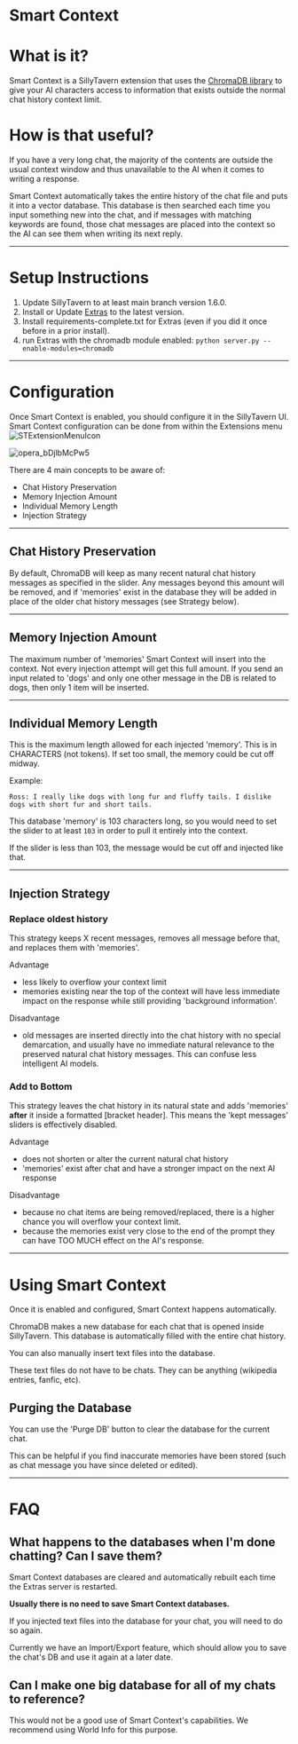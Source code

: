 # Smart Context

# What is it? 

Smart Context is a SillyTavern extension that uses the [ChromaDB library](https://www.trychroma.com) to give your AI characters access to information that exists outside the normal chat history context limit.

# How is that useful? 

If you have a very long chat, the majority of the contents are outside the usual context window and thus unavailable to the AI when it comes to writing a response. 

Smart Context automatically takes the entire history of the chat file and puts it into a vector database. This database is then searched each time you input something new into the chat, and if messages with matching keywords are found, those chat messages are placed into the context so the AI can see them when writing its next reply.

***
# Setup Instructions

1. Update SillyTavern to at least main branch version 1.6.0.
2. Install or Update [Extras](https://github.com/SillyTavern/SillyTavern-extras) to the latest version. 
3. Install requirements-complete.txt for Extras (even if you did it once before in a prior install).
4. run Extras with the chromadb module enabled: `python server.py --enable-modules=chromadb`

***



# Configuration

Once Smart Context is enabled, you should configure it in the SillyTavern UI. 
Smart Context configuration can be done from within the Extensions menu ![STExtensionMenuIcon](https://github.com/SillyTavern/SillyTavern/assets/124905043/4545037e-dff8-4373-9513-cddb69780be1)

![opera_bDjlbMcPw5](https://github.com/SillyTavern/SillyTavern/assets/124905043/86261cef-15eb-42e1-b3e5-5fe07cdf6190)


There are 4 main concepts to be aware of: 

- Chat History Preservation
- Memory Injection Amount
- Individual Memory Length
- Injection Strategy

***

## Chat History Preservation
By default, ChromaDB will keep as many recent natural chat history messages as specified in the slider. 
Any messages beyond this amount will be removed, and if 'memories' exist in the database they will be added in place of the older chat history messages (see Strategy below). 

***

## Memory Injection Amount
The maximum number of 'memories' Smart Context will insert into the context.
Not every injection attempt will get this full amount. 
If you send an input related to 'dogs' and only one other message in the DB is related to dogs, then only 1 item will be inserted. 

***

## Individual Memory Length
This is the maximum length allowed for each injected 'memory'.
This is in CHARACTERS (not tokens). 
If set too small, the memory could be cut off midway.

Example: 

`Ross: I really like dogs with long fur and fluffy tails. I dislike dogs with short fur and short tails.`

This database 'memory' is 103 characters long, so you would need to set the slider to at least `103` in order to pull it entirely into the context. 

If the slider is less than 103, the message would be cut off and injected like that. 

***

## Injection Strategy

### Replace oldest history 
This strategy keeps X recent messages, removes all message before that, and replaces them with 'memories'.

Advantage 
- less likely to overflow your context limit
- memories existing near the top of the context will have less immediate impact on the response while still providing 'background information'.

Disadvantage 
- old messages are inserted directly into the chat history with no special demarcation, and usually have no immediate natural relevance to the preserved natural chat history messages. This can confuse less intelligent AI models.

### Add to Bottom
This strategy leaves the chat history in its natural state and adds 'memories' **after** it inside a formatted [bracket header].
This means the 'kept messages' sliders is effectively disabled. 

Advantage 
- does not shorten or alter the current natural chat history
- 'memories' exist after chat and have a stronger impact on the next AI response

Disadvantage
- because no chat items are being removed/replaced, there is a higher chance you will overflow your context limit.
- because the memories exist very close to the end of the prompt they can have TOO MUCH effect on the AI's response.
***
# Using Smart Context

Once it is enabled and configured, Smart Context happens automatically. 

ChromaDB makes a new database for each chat that is opened inside SillyTavern.
This database is automatically filled with the entire chat history.

You can also manually insert text files into the database. 

These text files do not have to be chats. They can be anything (wikipedia entries, fanfic, etc). 

## Purging the Database

You can use the 'Purge DB' button to clear the database for the current chat.

This can be helpful if you find inaccurate memories have been stored (such as chat message you have since deleted or edited).

***
# FAQ

## What happens to the databases when I'm done chatting? Can I save them?

Smart Context databases are cleared and automatically rebuilt each time the Extras server is restarted. 

**Usually there is no need to save Smart Context databases.**

If you injected text files into the database for your chat, you will need to do so again. 

Currently we have an Import/Export feature, which should allow you to save the chat's DB and use it again at a later date.

## Can I make one big database for all of my chats to reference? 

This would not be a good use of Smart Context's capabilities. 
We recommend using World Info for this purpose. 

